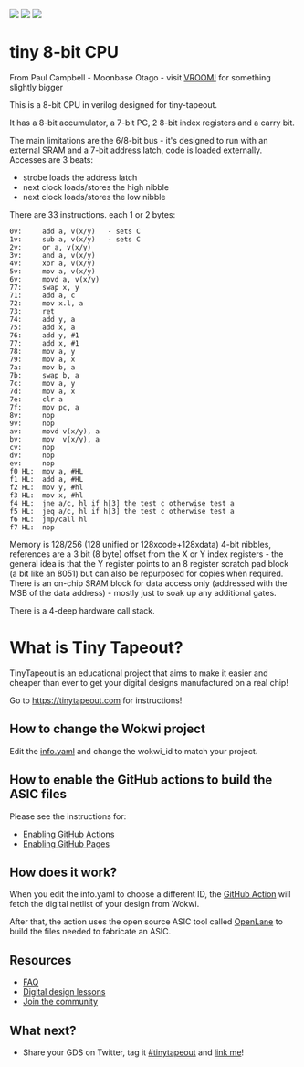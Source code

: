 ![](../../workflows/gds/badge.svg) ![](../../workflows/docs/badge.svg) ![](../../workflows/test/badge.svg)

# tiny 8-bit CPU

From Paul Campbell - Moonbase Otago - visit [VROOM!](https://moonbaseotago.github.io/) for something slightly bigger

This is a 8-bit CPU in verilog designed for tiny-tapeout.

It has a 8-bit accumulator, a 7-bit PC, 2 8-bit index registers and a carry bit.

The main limitations are the 6/8-bit bus - it's designed to run with an external SRAM and a 7-bit address latch, code is loaded externally. Accesses are 3 beats:

- strobe loads the address latch
- next clock loads/stores the high nibble
- next clock loads/stores the low nibble

There are 33 instructions. each 1 or 2 bytes:

    0v:		add a, v(x/y)	- sets C
    1v: 	sub a, v(x/y)	- sets C
    2v:		or a, v(x/y)
    3v:		and a, v(x/y)
    4v:		xor a, v(x/y)
    5v:		mov a, v(x/y)
    6v:		movd a, v(x/y)
    77:		swap x, y
    71:		add a, c
    72:		mov x.l, a
    73:		ret
    74:		add y, a
    75:		add x, a
    76:		add y, #1
    77:		add x, #1
    78:		mov a, y
    79:		mov a, x
    7a:		mov b, a
    7b:		swap b, a
    7c:		mov a, y
    7d:		mov a, x
    7e:		clr a
    7f:		mov pc, a
    8v:		nop
    9v:		nop
    av:		movd v(x/y), a
    bv:		mov  v(x/y), a
    cv:		nop
    dv:		nop
    ev:		nop
    f0 HL:	mov a, #HL
    f1 HL:	add a, #HL
    f2 HL:	mov y, #hl
    f3 HL:	mov x, #hl
    f4 HL:	jne a/c, hl	if h[3] the test c otherwise test a
    f5 HL:	jeq a/c, hl	if h[3] the test c otherwise test a
    f6 HL:	jmp/call hl
    f7 HL:	nop
    
Memory is 128/256 (128 unified or 128xcode+128xdata) 4-bit nibbles, references are a 3 bit (8 byte) offset from the X or Y index registers - the general idea is that the Y register points to an 8 register scratch pad block (a bit like an 8051) but can also be repurposed for copies when required. There is an on-chip SRAM block for data access only (addressed with the MSB of the data address) - mostly just to soak up any additional gates.

There is a 4-deep hardware call stack.


# What is Tiny Tapeout?

TinyTapeout is an educational project that aims to make it easier and cheaper than ever to get your digital designs manufactured on a real chip!

Go to https://tinytapeout.com for instructions!

## How to change the Wokwi project

Edit the [info.yaml](info.yaml) and change the wokwi_id to match your project.

## How to enable the GitHub actions to build the ASIC files

Please see the instructions for:

* [Enabling GitHub Actions](https://tinytapeout.com/faq/#when-i-commit-my-change-the-gds-action-isnt-running)
* [Enabling GitHub Pages](https://tinytapeout.com/faq/#my-github-action-is-failing-on-the-pages-part)

## How does it work?

When you edit the info.yaml to choose a different ID, the [GitHub Action](.github/workflows/gds.yaml) will fetch the digital netlist of your design from Wokwi.

After that, the action uses the open source ASIC tool called [OpenLane](https://www.zerotoasiccourse.com/terminology/openlane/) to build the files needed to fabricate an ASIC.

## Resources

* [FAQ](https://tinytapeout.com/faq/)
* [Digital design lessons](https://tinytapeout.com/digital_design/)
* [Join the community](https://discord.gg/rPK2nSjxy8)

## What next?

* Share your GDS on Twitter, tag it [#tinytapeout](https://twitter.com/hashtag/tinytapeout?src=hashtag_click) and [link me](https://twitter.com/matthewvenn)!
